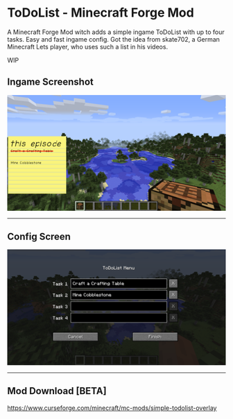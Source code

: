 # ToDoList - Minecraft Forge Mod
A Minecraft Forge Mod witch adds a simple ingame ToDoList with up to four tasks. Easy and fast ingame config.
Got the idea from skate702, a German Minecraft Lets player, who uses such a list in his videos.

WIP

## Ingame Screenshot
![alt text](2018-03-21_19.08.23.png "config Screen")

---

## Config Screen
![alt text](2018-03-21_19.07.40.png "config Screen")

---

## Mod Download [BETA]
https://www.curseforge.com/minecraft/mc-mods/simple-todolist-overlay



